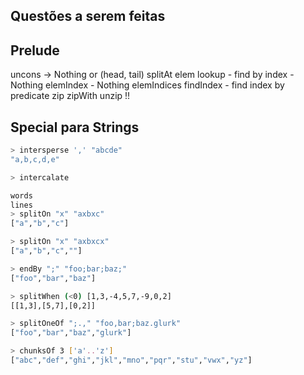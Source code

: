 ## Questões a serem feitas
[](solver.hs)

## Prelude
uncons -> Nothing or (head, tail)
splitAt
elem
lookup - find by index - Nothing
elemIndex - Nothing
elemIndices
findIndex - find index by predicate
zip
zipWith
unzip
!!

## Special para Strings
```bash
> intersperse ',' "abcde"
"a,b,c,d,e"

> intercalate

words
lines
> splitOn "x" "axbxc"
["a","b","c"]

> splitOn "x" "axbxcx"
["a","b","c",""]

> endBy ";" "foo;bar;baz;"
["foo","bar","baz"]

> splitWhen (<0) [1,3,-4,5,7,-9,0,2]
[[1,3],[5,7],[0,2]]

> splitOneOf ";.," "foo,bar;baz.glurk"
["foo","bar","baz","glurk"]

> chunksOf 3 ['a'..'z']
["abc","def","ghi","jkl","mno","pqr","stu","vwx","yz"]

```